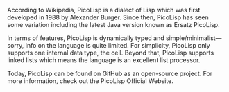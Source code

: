 According to Wikipedia, PicoLisp is a dialect of Lisp which was first developed in 1988 by Alexander Burger. Since then, PicoLisp has seen some variation including the latest Java version known as Ersatz PicoLisp.

In terms of features, PicoLisp is dynamically typed and simple/minimalist—sorry, info on the language is quite limited. For simplicity, PicoLisp only supports one internal data type, the cell. Beyond that, PicoLisp supports linked lists which means the language is an excellent list processor.

Today, PicoLisp can be found on GitHub as an open-source project. For more information, check out the PicoLisp Official Website.
